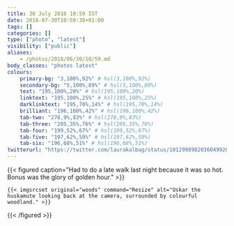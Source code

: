 ```yaml
---
title: 30 July 2018 10:59 IST
date: 2018-07-30T10:59:38+01:00
tags: []
categories: []
type: ["photo", "latest"]
visibility: ["public"]
aliases:
    - /photos/2018/06/30/10/59.md
body_classes: "photos latest"
colours:
    primary-bg: "3,100%,92%" # hsl(3,100%,92%)
    secondary-bg: "5,100%,89%" # hsl(5,100%,89%)
    text: "195,100%,20%" # hsl(195,100%,20%)
    linktext: "195,100%,25%" # hsl(195,100%,25%)
    darklinktext: "195,70%,14%" # hsl(195,70%,14%)
    brilliant: "196,100%,42%" # hsl(196,100%,42%)
    tab-two: "278,9%,83%" # hsl(278,9%,83%)
    tab-three: "205,35%,76%" # hsl(205,35%,76%)
    tab-four: "199,52%,67%" # hsl(199,52%,67%)
    tab-five: "197,62%,59%" # hsl(197,62%,59%)
    tab-six: "196,68%,51%" # hsl(196,68%,51%)
twitterurl: "https://twitter.com/laurakalbag/status/1012998982036049920"
---
```


{{< figured caption="Had to do a late walk last night because it was so hot. Bonus was the glory of golden hour." >}}

    {{< imgsrcset original="woods" command="Resize" alt="Oskar the huskamute looking back at the camera, surrounded by colourful woodland." >}}

{{< /figured >}}
